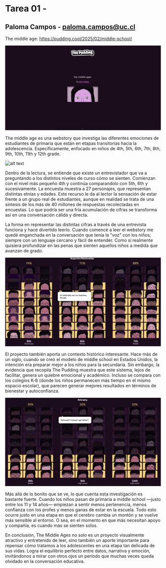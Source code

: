 # Tarea 01 - 
## Paloma Campos - paloma.campos@uc.cl

The middle age: 
https://pudding.cool/2025/02/middle-school/

![alt text](Portada-1.png)

The middle age es una webstory que investiga las diferentes emociones de estudiantes de primaria que están en etapas transitorias hacia la adolescencia. Especificamente, enfocado en niños de 4th, 5th, 6th, 7th, 8th, 9th, 10th, 11th y 12th grade. 

![alt text](Niños.png)

Dentro de la lectura, se entiende que existe un entrevistador que va a preguntando a los distintos niveles de curso cómo se sienten. Comienzan con el nivel más pequeño 4th y continúa comparandolo con 5th, 6th y sucesivamente. La encuesta muestra a 27 personajes, que representan distintas etnias y edades. Este recurso le da al lector la sensación de estar frente a un grupo real de estudiantes, aunque en realidad se trata de una síntesis de los más de 40 millones de respuestas recolectadas en encuestas. Lo que podría ser una fría acumulación de cifras se transforma así en una conversación cálida y directa.

La forma en representar las distintas cifras a través de una entrevista funciona y hace divertido leerlo. Cuando comencé a leer el webstory me quedé enganchada en la conversación que tenía la "voz" con los niños; siempre con un lenguaje cercano y fácil de entender. Como si realmente quisiera profundizar en las penas que sienten aquellos niños a medida que avanzan de grado. 

![alt text](<Not our teachers.png>)

El proyecto también aporta un contexto histórico interesante. Hace más de un siglo, cuando se creó el modelo de middle school en Estados Unidos, la intención era preparar mejor a los niños para la secundaria. Sin embargo, la evidencia que recopila The Pudding muestra que este sistema, lejos de facilitar, genera un quiebre emocional y académico. Incluso se compara con los colegios K-8 (donde los niños permanecen más tiempo en el mismo espacio escolar), que parecen generar mejores resultados en términos de bienestar y autoconfianza.

![alt text](x.png)

Más allá de lo bonito que se ve, lo que cuenta esta investigación es bastante fuerte. Cuando los niños pasan de primaria a middle school —justo entre los 11 y 14 años— empiezan a sentir menos pertenencia, menos confianza con los profes y menos ganas de estar en la escuela. Todo esto ocurre justo en una etapa en que el cerebro cambia un montón y se vuelve más sensible al entorno. O sea, en el momento en que más necesitan apoyo y compañía, es cuando más se sienten solos.

En conclusión, The Middle Ages no solo es un proyecto visualmente atractivo y entretenido de leer, sino también un aporte importante para repensar cómo tratamos a los adolescentes en una etapa tan delicada de sus vidas. Logra el equilibrio perfecto entre datos, narrativa y emoción, invitándonos a mirar con otros ojos un período que muchas veces queda olvidado en la conversación educativa.








